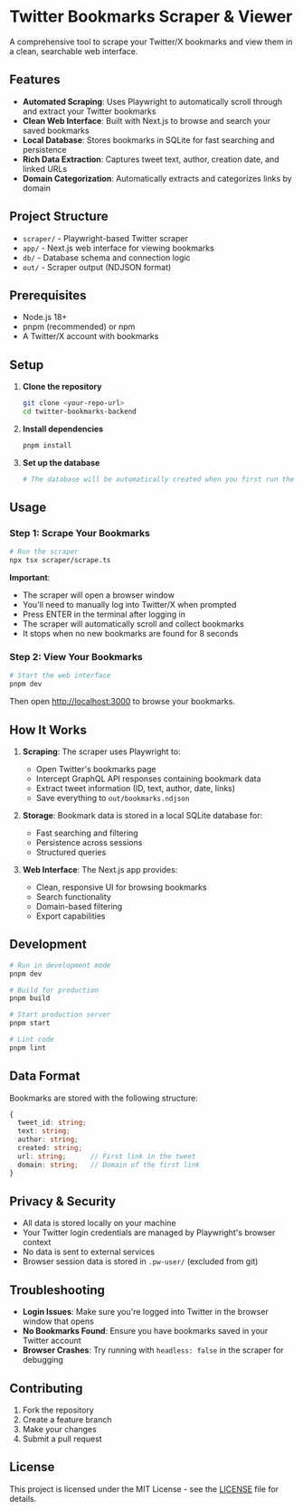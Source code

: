 # Twitter Bookmarks Scraper & Viewer

A comprehensive tool to scrape your Twitter/X bookmarks and view them in a clean, searchable web interface.

## Features

- **Automated Scraping**: Uses Playwright to automatically scroll through and extract your Twitter bookmarks
- **Clean Web Interface**: Built with Next.js to browse and search your saved bookmarks
- **Local Database**: Stores bookmarks in SQLite for fast searching and persistence
- **Rich Data Extraction**: Captures tweet text, author, creation date, and linked URLs
- **Domain Categorization**: Automatically extracts and categorizes links by domain

## Project Structure

- `scraper/` - Playwright-based Twitter scraper
- `app/` - Next.js web interface for viewing bookmarks
- `db/` - Database schema and connection logic
- `out/` - Scraper output (NDJSON format)

## Prerequisites

- Node.js 18+ 
- pnpm (recommended) or npm
- A Twitter/X account with bookmarks

## Setup

1. **Clone the repository**
   ```bash
   git clone <your-repo-url>
   cd twitter-bookmarks-backend
   ```

2. **Install dependencies**
   ```bash
   pnpm install
   ```

3. **Set up the database**
   ```bash
   # The database will be automatically created when you first run the scraper
   ```

## Usage

### Step 1: Scrape Your Bookmarks

```bash
# Run the scraper
npx tsx scraper/scrape.ts
```

**Important**: 
- The scraper will open a browser window
- You'll need to manually log into Twitter/X when prompted
- Press ENTER in the terminal after logging in
- The scraper will automatically scroll and collect bookmarks
- It stops when no new bookmarks are found for 8 seconds

### Step 2: View Your Bookmarks

```bash
# Start the web interface
pnpm dev
```

Then open [http://localhost:3000](http://localhost:3000) to browse your bookmarks.

## How It Works

1. **Scraping**: The scraper uses Playwright to:
   - Open Twitter's bookmarks page
   - Intercept GraphQL API responses containing bookmark data
   - Extract tweet information (ID, text, author, date, links)
   - Save everything to `out/bookmarks.ndjson`

2. **Storage**: Bookmark data is stored in a local SQLite database for:
   - Fast searching and filtering
   - Persistence across sessions
   - Structured queries

3. **Web Interface**: The Next.js app provides:
   - Clean, responsive UI for browsing bookmarks
   - Search functionality
   - Domain-based filtering
   - Export capabilities

## Development

```bash
# Run in development mode
pnpm dev

# Build for production
pnpm build

# Start production server
pnpm start

# Lint code
pnpm lint
```

## Data Format

Bookmarks are stored with the following structure:
```typescript
{
  tweet_id: string;
  text: string;
  author: string;
  created: string;
  url: string;      // First link in the tweet
  domain: string;   // Domain of the first link
}
```

## Privacy & Security

- All data is stored locally on your machine
- Your Twitter login credentials are managed by Playwright's browser context
- No data is sent to external services
- Browser session data is stored in `.pw-user/` (excluded from git)

## Troubleshooting

- **Login Issues**: Make sure you're logged into Twitter in the browser window that opens
- **No Bookmarks Found**: Ensure you have bookmarks saved in your Twitter account
- **Browser Crashes**: Try running with `headless: false` in the scraper for debugging

## Contributing

1. Fork the repository
2. Create a feature branch
3. Make your changes
4. Submit a pull request

## License

This project is licensed under the MIT License - see the [LICENSE](LICENSE) file for details.
